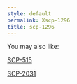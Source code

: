 ```yaml
---
style: default
permalink: Xscp-1296
title: scp-1296
---
```

You may also like:

[SCP-515](http://scp-wiki.net/scp-515)

[SCP-2031](http://scp-wiki.net/scp-2031)
